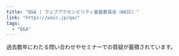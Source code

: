 ```yaml
---
title: "Q&A | ウェブアクセシビリティ基盤委員会（WAIC）"
link: "https://waic.jp/qa/"
tags:
  - "Q&A"
---
```


過去数年にわたる問い合わせやセミナーでの質疑が蓄積されています。
